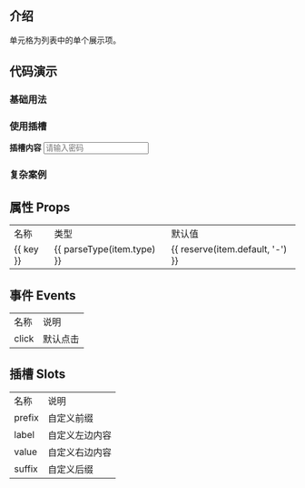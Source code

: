
## 介绍

单元格为列表中的单个展示项。



## 代码演示

### 基础用法

<div>
  <hor-cell label="单元格" value="内容" />
  <hor-cell label="单元格" arrow />
  <hor-cell label="单元格" value="内容" arrow />
  <hor-cell label="单元格" value="内容" icon="setting-o" arrow />
  <hor-cell label="单元格" value="1内容内容内容内容内容内容内容内容内容内容内容内容2" />
  <hor-cell label="单元格" value="1内容内容内容内容内容内容内容内容内容内容内容内容2" ellipsis />
  <hor-cell required label="单元格" value="内容" />
  <hor-cell required direction="column" label="单元格" value="1内容内容内容内容内容内容内容内容内容内容内容内容2" arrow />
  <hor-cell direction="column" lineClamp="2" label="单元格" value="1内容内容内容内容内容内容内容内容内容内容内容内容21内容内容内容内容内容内容内容内容内容内容内容内容21内容内容内容内容内容内容内容内容内容内容内容内容2" />
</div>


### 使用插槽

<div>
  <hor-cell label="单元格">
    <b>插槽内容</b>
  </hor-cell>
  <hor-cell label="单元格" arrow>
    <input type="text" placeholder="请输入密码"/>
    <template #suffix>
      <van-icon name="plus" />
    </template>
  </hor-cell>
</div>


### 复杂案例

<div>
  <hor-cell label="查看复杂案例" clickable arrow @click="$router.push('/widgets/hor-cell/index')"/>
</div>




## 属性 Props

<table>
  <tr>
    <td>名称</td>
    <td>类型</td>
    <td>默认值</td>
  </tr>
  <tr v-for="(item, key) in horCellProps" :key="key">
    <td>{{ key }}</td>
    <td>{{ parseType(item.type) }}</td>
    <td>{{ reserve(item.default, '-') }}</td>
  </tr>
</table>



## 事件 Events

<table>
  <tr>
    <td>名称</td>
    <td>说明</td>
  </tr>
  <tr>
    <td>click</td>
    <td>默认点击</td>
  </tr>
</table>



## 插槽 Slots

<table>
  <tr>
    <td>名称</td>
    <td>说明</td>
  </tr>
  <tr>
    <td>prefix</td>
    <td>自定义前缀</td>
  </tr>
  <tr>
    <td>label</td>
    <td>自定义左边内容</td>
  </tr>
  <tr>
    <td>value</td>
    <td>自定义右边内容</td>
  </tr>
  <tr>
    <td>suffix</td>
    <td>自定义后缀</td>
  </tr>
</table>


<script setup lang="ts">
  import { reserve } from '@daysnap/horn-shared'
  import { HorCell, horCellProps } from './index'
  import { Icon as VanIcon } from 'vant'
  import { parseType } from '../utils'
</script>
